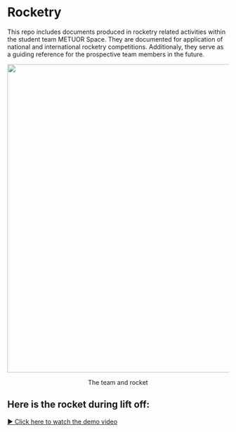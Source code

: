 # Rocketry
This repo includes documents produced in rocketry related activities within the student team METUOR Space. They are documented for application of national and international rocketry competitions. Additionaly, they serve as a guiding reference for the prospective team members in the future. 

<p align="center"><img width="700" src="https://github.com/user-attachments/assets/c4a971b9-0e31-40e6-a7f3-3972c552912f" />
<p align="center">The team and rocket</p>

## Here is the rocket during lift off: 

[▶️ Click here to watch the demo video](https://github.com/huseyin-24/Rocketry/blob/main/liftoff.mp4)






